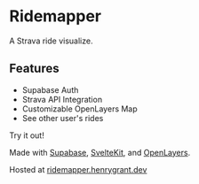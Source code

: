 # Ridemapper

A Strava ride visualize.

## Features

- Supabase Auth
- Strava API Integration
- Customizable OpenLayers Map
- See other user's rides

Try it out!

Made with [Supabase](https://supabase.com/), [SvelteKit](https://kit.svelte.dev/), and [OpenLayers](https://openlayers.org/).

Hosted at [ridemapper.henrygrant.dev](ridemapper.henrygrant.dev)

